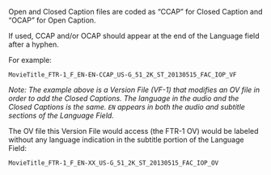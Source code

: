 Open and Closed Caption files are coded as “CCAP” for Closed Caption and “OCAP” for Open Caption.

If used, CCAP and/or OCAP should appear at the end of the Language field after a hyphen.

For example:

`MovieTitle_FTR-1_F_EN-EN-CCAP_US-G_51_2K_ST_20130515_FAC_IOP_VF`

*Note: The example above is a Version File (VF-1) that modifies an OV file in order to add the Closed Captions.  The language in the audio and the Closed Captions is the same. `EN` appears in both the audio and subtitle sections of the Language Field.*

The OV file this Version File would access (the FTR-1 OV) would be labeled without any language indication in the subtitle portion of the Language Field:

`MovieTitle_FTR-1_F_EN-XX_US-G_51_2K_ST_20130515_FAC_IOP_OV`